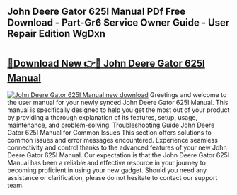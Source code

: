 ## John Deere Gator 625I Manual PDf Free Download - Part-Gr6 Service Owner Guide - User Repair Edition WgDxn

# <h2><a href="http://bc94618.oget.top/?id=John+Deere+Gator+625I+Manual">🔗Download New 👉🔴 John Deere Gator 625I Manual</a></h2>

[![John Deere Gator 625I Manual new download](https://i.imgur.com/5g1atiW.png)](http://bc94618.oget.top/?id=John+Deere+Gator+625I+Manual)
Greetings and welcome to the user manual for your newly synced John Deere Gator 625I Manual. This manual is specifically designed to help you get the most out of your product by providing a thorough explanation of its features, setup, usage, maintenance, and problem-solving. Troubleshooting Guide John Deere Gator 625I Manual for Common Issues This section offers solutions to common issues and error messages encountered. Experience seamless connectivity and control thanks to the advanced features of your new John Deere Gator 625I Manual. Our expectation is that the John Deere Gator 625I Manual has been a reliable and effective resource in your journey to becoming proficient in using your new gadget. Should you need any assistance or clarification, please do not hesitate to contact our support team.
